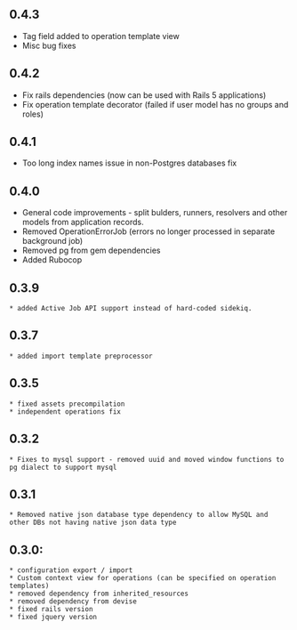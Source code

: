 ## 0.4.3
  * Tag field added to operation template view
  * Misc bug fixes
## 0.4.2
  * Fix rails dependencies (now can be used with Rails 5 applications)
  * Fix operation template decorator (failed if user model has no groups and roles)
## 0.4.1
  * Too long index names issue in non-Postgres databases fix
## 0.4.0
  * General code improvements - split bulders, runners, resolvers and other
    models from application records.
  * Removed OperationErrorJob (errors no longer processed in separate
    background job)
  * Removed pg from gem dependencies
  * Added Rubocop
## 0.3.9
    * added Active Job API support instead of hard-coded sidekiq.
## 0.3.7
    * added import template preprocessor
## 0.3.5
    * fixed assets precompilation
    * independent operations fix
## 0.3.2
    * Fixes to mysql support - removed uuid and moved window functions to pg dialect to support mysql
## 0.3.1
    * Removed native json database type dependency to allow MySQL and other DBs not having native json data type
## 0.3.0:
    * configuration export / import
    * Custom context view for operations (can be specified on operation templates)
    * removed dependency from inherited_resources
    * removed dependency from devise
    * fixed rails version
    * fixed jquery version
